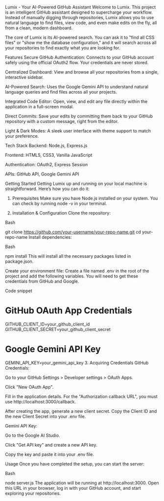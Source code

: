 Lumix - Your AI-Powered GitHub Assistant
Welcome to Lumix. This project is an intelligent GitHub assistant designed to supercharge your workflow. Instead of manually digging through repositories, Lumix allows you to use natural language to find files, view code, and even make edits on the fly, all from a clean, modern dashboard.

The core of Lumix is its AI-powered search. You can ask it to "find all CSS files" or "show me the database configuration," and it will search across all your repositories to find exactly what you are looking for.

Features
Secure GitHub Authentication: Connects to your GitHub account safely using the official OAuth2 flow. Your credentials are never stored.

Centralized Dashboard: View and browse all your repositories from a single, interactive sidebar.

AI-Powered Search: Uses the Google Gemini API to understand natural language queries and find files across all your projects.

Integrated Code Editor: Open, view, and edit any file directly within the application in a full-screen modal.

Direct Commits: Save your edits by committing them back to your GitHub repository with a custom message, right from the editor.

Light & Dark Modes: A sleek user interface with theme support to match your preference.

Tech Stack
Backend: Node.js, Express.js

Frontend: HTML5, CSS3, Vanilla JavaScript

Authentication: OAuth2, Express Session

APIs: GitHub API, Google Gemini API

Getting Started
Getting Lumix up and running on your local machine is straightforward. Here’s how you can do it:

1. Prerequisites
Make sure you have Node.js installed on your system. You can check by running node -v in your terminal.

2. Installation & Configuration
Clone the repository:

Bash

git clone https://github.com/your-username/your-repo-name.git
cd your-repo-name
Install dependencies:

Bash

npm install
This will install all the necessary packages listed in package.json.

Create your environment file:
Create a file named .env in the root of the project and add the following variables. You will need to get these credentials from GitHub and Google.

Code snippet

# GitHub OAuth App Credentials
GITHUB_CLIENT_ID=your_github_client_id
GITHUB_CLIENT_SECRET=your_github_client_secret

# Google Gemini API Key
GEMINI_API_KEY=your_gemini_api_key
3. Acquiring Credentials
GitHub Credentials:

Go to your GitHub Settings > Developer settings > OAuth Apps.

Click "New OAuth App".

Fill in the application details. For the "Authorization callback URL", you must use http://localhost:3000/callback.

After creating the app, generate a new client secret. Copy the Client ID and the new Client Secret into your .env file.

Gemini API Key:

Go to the Google AI Studio.

Click "Get API key" and create a new API key.

Copy the key and paste it into your .env file.

Usage
Once you have completed the setup, you can start the server:

Bash

node server.js
The application will be running at http://localhost:3000. Open this URL in your browser, log in with your GitHub account, and start exploring your repositories.
